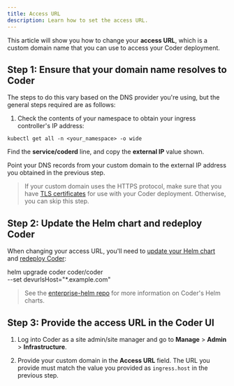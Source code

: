 ```yaml
---
title: Access URL
description: Learn how to set the access URL.
---
```


This article will show you how to change your **access URL**, which is a custom
domain name that you can use to access your Coder deployment.

## Step 1: Ensure that your domain name resolves to Coder

The steps to do this vary based on the DNS provider you're using, but the
general steps required are as follows:

1. Check the contents of your namespace to obtain your ingress controller's IP
   address:

```console
kubectl get all -n <your_namespace> -o wide
```

Find the **service/coderd** line, and copy the **external IP** value shown.

Point your DNS records from your custom domain to the external IP address you
obtained in the previous step.

> If your custom domain uses the HTTPS protocol, make sure that you have
> [TLS certificates](../guides/tls-certificates/index.md) for use with your
> Coder deployment. Otherwise, you can skip this step.

## Step 2: Update the Helm chart and redeploy Coder

When changing your access URL, you'll need to
[update your Helm chart](../guides/admin/helm-charts.md) and
[redeploy Coder](../setup/upgrade/index.md):

helm upgrade coder coder/coder \
 --set devurlsHost="\*.example.com"

> See the [enterprise-helm repo](https://github.com/coder/enterprise-helm) for
> more information on Coder's Helm charts.

## Step 3: Provide the access URL in the Coder UI

1. Log into Coder as a site admin/site manager and go to **Manage** >
   **Admin** > **Infrastructure**.

1. Provide your custom domain in the **Access URL** field. The URL you provide
   must match the value you provided as `ingress.host` in the previous step.

